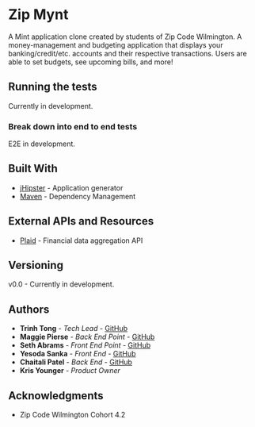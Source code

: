 # Zip Mynt

A Mint application clone created by students of Zip Code Wilmington.
A money-management and budgeting application that displays your banking/credit/etc. accounts
and their respective transactions. Users are able to set budgets, see upcoming bills, and more!

## Running the tests

Currently in development.

### Break down into end to end tests

E2E in development.

## Built With

-   [jHipster](https://start.jhipster.tech/#/) - Application generator
-   [Maven](https://maven.apache.org/) - Dependency Management

## External APIs and Resources

-   [Plaid](https://plaid.com/docs/) - Financial data aggregation API

## Versioning

v0.0 - Currently in development.

## Authors

-   **Trinh Tong** - _Tech Lead_ - [GitHub](https://github.com/trtong)
-   **Maggie Pierse** - _Back End Point_ - [GitHub](https://github.com/mpierse)
-   **Seth Abrams** - _Front End Point_ - [GitHub](https://github.com/Seth-Abrams)
-   **Yesoda Sanka** - _Front End_ - [GitHub](https://github.com/yassusanka)
-   **Chaitali Patel** - _Back End_ - [GitHub](https://github.com/pchai7)
-   **Kris Younger** - _Product Owner_

## Acknowledgments

-   Zip Code Wilmington Cohort 4.2
